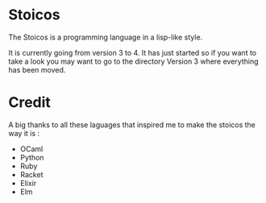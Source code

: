 # Stoicos
The Stoicos is a programming language in a lisp-like style.

It is currently going from version 3 to 4. It has just started so if you want to take a look you may want to go to the directory Version 3 where everything has been moved.

# Credit
A big thanks to all these laguages that inspired me to make the stoicos the way it is :
- OCaml
- Python
- Ruby
- Racket
- Elixir
- Elm
